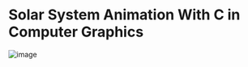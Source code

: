 # Solar System Animation With C in Computer Graphics

![image](https://github.com/lkmllemon/SolarSystemAnimation_Y3S1/assets/76756859/d4484b18-8a17-446f-8913-b9a52056cc78)

